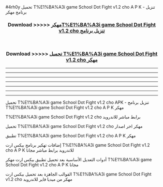 #4rh0y تحميل T%E1%BA%A3i game School Dot Fight v1.2 cho  A P K - تنزيل برنامج مهكر



<div align="center">
<h3>Download >>>>> <a href="https://runaway1.web.app/?sq=T%E1%BA%A3i game School Dot Fight v1.2 cho ">مهكرT%E1%BA%A3i game School Dot Fight v1.2 cho  تنزيل برنامج</a></h3><br>

<h3>Download >>>>> <a href="https://runaway1.web.app/?sq=T%E1%BA%A3i game School Dot Fight v1.2 cho ">تحميل T%E1%BA%A3i game School Dot Fight v1.2 cho  مهكر</a></h3>
</div>


----------------------------------------------------------

----------------------------------------------------------

----------------------------------------------------------

----------------------------------------------------------

----------------------------------------------------------

----------------------------------------------------------

----------------------------------------------------------

تحميل T%E1%BA%A3i game School Dot Fight v1.2 cho  APK - تنزيل برنامج T%E1%BA%A3i game School Dot Fight v1.2 cho  A P K مهكر

T%E1%BA%A3i game School Dot Fight v1.2 cho  برابط مباشر للاندرويد

تحميل T%E1%BA%A3i game School Dot Fight v1.2 cho  مهكر اخر اصدار

تطبيق T%E1%BA%A3i game School Dot Fight v1.2 cho  A P K مهكر

إضافات تهكير برنامج بيكس ارت T%E1%BA%A3i game School Dot Fight v1.2 cho  A P K للاندرويد برابط مباشر مجانا

أدوات التعديل الأساسية بعد تحميل تطبيق بيكس ارت مهكر T%E1%BA%A3i game School Dot Fight v1.2 cho  A P K مجانا

القوالب الجاهزة بعد تحميل بيكس ارت T%E1%BA%A3i game School Dot Fight v1.2 cho  مهكر من ميديا فاير للاندرويد


